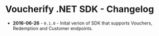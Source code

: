 Voucherify .NET SDK - Changelog
===============================

- **2016-06-26** - `0.1.0` - Inital verion of SDK that supports Vouchers, Redemption and Customer endpoints.